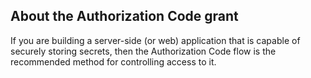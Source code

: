 ## About the Authorization Code grant

If you are building a server-side (or web) application that is capable of securely storing secrets, then the Authorization Code flow is the recommended method for controlling access to it.

<!-- See the [OAuth 2.0 and OpenID Connect decision flowchart](/docs/concepts/oauth-openid/#choosing-an-oauth-2-0-flow) for flow recommendations. -->
<!-- Hiding this link for now see OKTA-614507 -->
